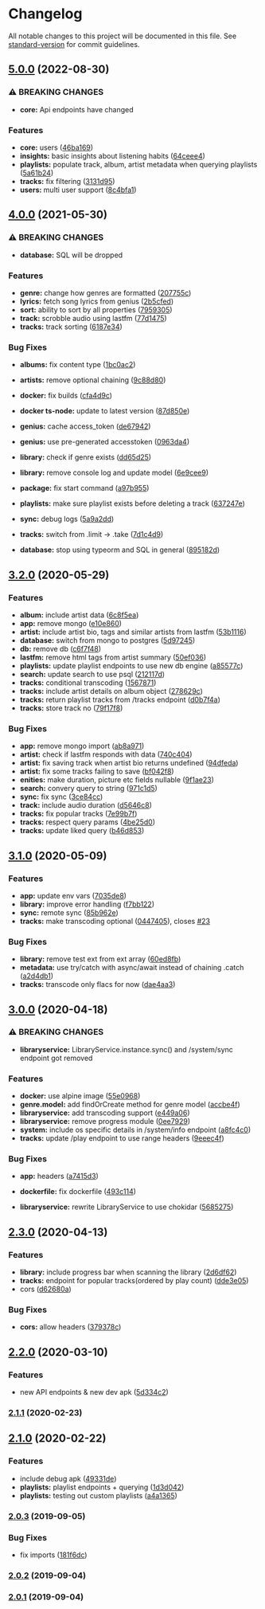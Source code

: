 # Changelog

All notable changes to this project will be documented in this file. See [standard-version](https://github.com/conventional-changelog/standard-version) for commit guidelines.

## [5.0.0](https://github.com/Wellenline/waveline-server/compare/v4.0.0...v5.0.0) (2022-08-30)


### ⚠ BREAKING CHANGES

* **core:** Api endpoints have changed

### Features

* **core:** users ([46ba169](https://github.com/Wellenline/waveline-server/commit/46ba16962fbb6b91ddc54094ae9a95ed50090cc1))
* **insights:** basic insights about listening habits ([64ceee4](https://github.com/Wellenline/waveline-server/commit/64ceee489d7076722aac3576fef84adb6077dec6))
* **playlists:** populate track, album, artist metadata when querying playlists ([5a61b24](https://github.com/Wellenline/waveline-server/commit/5a61b24c4001c154bc5eea4fb5d537f14d7aaff0))
* **tracks:** fix filtering ([3131d95](https://github.com/Wellenline/waveline-server/commit/3131d952686b7eee2d95b25eaec1aece3c7ce39b))
* **users:** multi user support ([8c4bfa1](https://github.com/Wellenline/waveline-server/commit/8c4bfa141e8f303dd12b0dd6ca1dd6e2fe2ade7c))

## [4.0.0](https://github.com/Wellenline/waveline-server/compare/v3.2.0...v4.0.0) (2021-05-30)


### ⚠ BREAKING CHANGES

* **database:** SQL will be dropped

### Features

* **genre:** change how genres are formatted ([207755c](https://github.com/Wellenline/waveline-server/commit/207755cde4475dc3c143f57b1a1d515028e3d2b6))
* **lyrics:** fetch song lyrics from genius ([2b5cfed](https://github.com/Wellenline/waveline-server/commit/2b5cfed15a5423352254f8deb321cd30f7a6d873))
* **sort:** ability to sort by all properties ([7959305](https://github.com/Wellenline/waveline-server/commit/79593056c9e5f20f6e2dcbffbf0d3b6e8d53312e))
* **track:** scrobble audio using lastfm ([77d1475](https://github.com/Wellenline/waveline-server/commit/77d1475029df66af0fd51c2de3be7e83a2df866b))
* **tracks:** track sorting ([6187e34](https://github.com/Wellenline/waveline-server/commit/6187e3490fcd8b90a980e7b1cf0cfc16fb7702cb))


### Bug Fixes

* **albums:** fix content type ([1bc0ac2](https://github.com/Wellenline/waveline-server/commit/1bc0ac2c3f69ce831b7b3a4c9eaebe6cf975e41e))
* **artists:** remove optional chaining ([9c88d80](https://github.com/Wellenline/waveline-server/commit/9c88d80d30d84acaf6ff648d97c126184b5916af))
* **docker:** fix builds ([cfa4d9c](https://github.com/Wellenline/waveline-server/commit/cfa4d9c078888ba074ae667acab866b65d10cf8f))
* **docker ts-node:** update to latest version ([87d850e](https://github.com/Wellenline/waveline-server/commit/87d850e8825ff162d120e6a2d7ee95b8259573de))
* **genius:** cache access_token ([de67942](https://github.com/Wellenline/waveline-server/commit/de67942156e4c8d6a1c5228ded2467469412582a))
* **genius:** use pre-generated accesstoken ([0963da4](https://github.com/Wellenline/waveline-server/commit/0963da461c9b247551e36a19e8643b7ccc28d543))
* **library:** check if genre exists ([dd65d25](https://github.com/Wellenline/waveline-server/commit/dd65d256114cd4e4ee63e7140282a18f924bf659))
* **library:** remove console log and update model ([6e9cee9](https://github.com/Wellenline/waveline-server/commit/6e9cee97af6fee0b346d1d1867bc71c7f11c5dbd))
* **package:** fix start command ([a97b955](https://github.com/Wellenline/waveline-server/commit/a97b9556f1fce1b6b0d825c8603f7e7b394beb66))
* **playlists:** make sure playlist exists before deleting a track ([637247e](https://github.com/Wellenline/waveline-server/commit/637247edc9bcc2ce1614f962ff2e26df1c517025))
* **sync:** debug logs ([5a9a2dd](https://github.com/Wellenline/waveline-server/commit/5a9a2dd6fa3204325c4bcbd1e4b0af3b1fa32e62))
* **tracks:** switch from .limit -> .take ([7d1c4d9](https://github.com/Wellenline/waveline-server/commit/7d1c4d9d0f6ea5d9d137810039fc5079c15381b0))


* **database:** stop using typeorm and SQL in general ([895182d](https://github.com/Wellenline/waveline-server/commit/895182db9baf7c2740e742466ec16758165bbefd))

## [3.2.0](https://github.com/MihkelBaranov/waveline-server/compare/v3.1.0...v3.2.0) (2020-05-29)


### Features

* **album:** include artist data ([6c8f5ea](https://github.com/MihkelBaranov/waveline-server/commit/6c8f5eae8169d64edaaefdaabab6b95ba7996645))
* **app:** remove mongo ([e10e860](https://github.com/MihkelBaranov/waveline-server/commit/e10e8604ff78eab88efaae9b4522b9ca8a811a4c))
* **artist:** include artist bio, tags and similar artists from lastfm ([53b1116](https://github.com/MihkelBaranov/waveline-server/commit/53b111677ea52baaf28a10abf5f46eaeba7a85e8))
* **database:** switch from mongo to postgres ([5d97245](https://github.com/MihkelBaranov/waveline-server/commit/5d972455533eefe784c877fe8c7123cc11c36d4f))
* **db:** remove db ([c6f7f48](https://github.com/MihkelBaranov/waveline-server/commit/c6f7f48335c0b5c0328330bc041f1a3ef7355c74))
* **lastfm:** remove html tags from artist summary ([50ef036](https://github.com/MihkelBaranov/waveline-server/commit/50ef0366efdf4b041f9fa74453e540ef7fb43479))
* **playlists:** update playlist endpoints to use new db engine ([a85577c](https://github.com/MihkelBaranov/waveline-server/commit/a85577c935de15488b52f6b63499d2912fdace88))
* **search:** update search to use psql ([212117d](https://github.com/MihkelBaranov/waveline-server/commit/212117d5cdded7bb0818f1e3e102dd0b1c7a6672))
* **tracks:** conditional transcoding ([1567871](https://github.com/MihkelBaranov/waveline-server/commit/1567871a9979998d633cfaccfdc0f3ca2c9ec5eb))
* **tracks:** include artist details on album object ([278629c](https://github.com/MihkelBaranov/waveline-server/commit/278629ca40986fd9b56bfd7fab9eb506b60e7395))
* **tracks:** return playlist tracks from /tracks endpoint ([d0b7f4a](https://github.com/MihkelBaranov/waveline-server/commit/d0b7f4a8077b89c9e53a64791a2aae9866f8907c))
* **tracks:** store track no ([79f17f8](https://github.com/MihkelBaranov/waveline-server/commit/79f17f8a9f4fd5be2fe0aa6b91be3298b760d28e))


### Bug Fixes

* **app:** remove mongo import ([ab8a971](https://github.com/MihkelBaranov/waveline-server/commit/ab8a9711ec3bc8a0b1bb5a7e312d5d61b7d1fca1))
* **artist:** check if lastfm responds with data ([740c404](https://github.com/MihkelBaranov/waveline-server/commit/740c4048455f23778459f8de771aec03c2ea10dd))
* **artist:** fix saving track when artist bio returns undefined ([94dfeda](https://github.com/MihkelBaranov/waveline-server/commit/94dfeda5be401d8514d9d26b6c2800d9863d9d39))
* **artist:** fix some tracks failing to save ([bf042f8](https://github.com/MihkelBaranov/waveline-server/commit/bf042f81583194ead0a3fcd3804726041b62a1b5))
* **enities:** make duration, picture etc fields nullable ([9f1ae23](https://github.com/MihkelBaranov/waveline-server/commit/9f1ae23efba9627adb26e8215ed663f9a526811a))
* **search:** convery query to string ([971c1d5](https://github.com/MihkelBaranov/waveline-server/commit/971c1d51abb6205b124461ad7755e5cb06f4c774))
* **sync:** fix sync ([3ce84cc](https://github.com/MihkelBaranov/waveline-server/commit/3ce84cc3a0e99db372714e9ed53890c7e4972846))
* **track:** include audio duration ([d5646c8](https://github.com/MihkelBaranov/waveline-server/commit/d5646c87e89c534e1c5f8e6a8fe082d168b3f5d3))
* **tracks:** fix popular tracks ([7e99b7f](https://github.com/MihkelBaranov/waveline-server/commit/7e99b7fd79a5ff86e340cea911fcb4b6e53a3076))
* **tracks:** respect query params ([4be25d0](https://github.com/MihkelBaranov/waveline-server/commit/4be25d004a6090c7bcbb9b489d00409c9e1543ca))
* **tracks:** update liked query ([b46d853](https://github.com/MihkelBaranov/waveline-server/commit/b46d85363c2b2fe6820886b183ffe168e868ce3f))

## [3.1.0](https://github.com/MihkelBaranov/waveline-server/compare/v3.0.0...v3.1.0) (2020-05-09)


### Features

* **app:** update env vars ([7035de8](https://github.com/MihkelBaranov/waveline-server/commit/7035de8950f534744bc8d1a26d4cfce8fd8ed9d3))
* **library:** improve error handling ([f7bb122](https://github.com/MihkelBaranov/waveline-server/commit/f7bb1220a7e563bff359f789ff3068184b9885e9))
* **sync:** remote sync ([85b962e](https://github.com/MihkelBaranov/waveline-server/commit/85b962e6cc8e938cf32d1855904e73dbbcc41c67))
* **tracks:** make transcoding optional ([0447405](https://github.com/MihkelBaranov/waveline-server/commit/044740571a947d23d29584dea8436ebd13760743)), closes [#23](https://github.com/MihkelBaranov/waveline-server/issues/23)


### Bug Fixes

* **library:** remove test ext from ext array ([60ed8fb](https://github.com/MihkelBaranov/waveline-server/commit/60ed8fb993ee626fa9587b6609cb743196d12d9c))
* **metadata:** use try/catch with async/await instead of chaining .catch ([a2d4db1](https://github.com/MihkelBaranov/waveline-server/commit/a2d4db186519301a97ffc571ccb53778fb881029))
* **tracks:** transcode only flacs for now ([dae4aa3](https://github.com/MihkelBaranov/waveline-server/commit/dae4aa3e7199adc3d9d8fc55473170495e0a96f7))

## [3.0.0](https://github.com/MihkelBaranov/waveline-server/compare/v2.3.0...v3.0.0) (2020-04-18)


### ⚠ BREAKING CHANGES

* **libraryservice:** LibraryService.instance.sync() and /system/sync endpoint got removed

### Features

* **docker:** use alpine image ([55e0968](https://github.com/MihkelBaranov/waveline-server/commit/55e09685bba96597b83461ab36cc47898c0c8621))
* **genre.model:** add findOrCreate method for genre model ([accbe4f](https://github.com/MihkelBaranov/waveline-server/commit/accbe4f640b9965e9bec11f16885a7198e97aa23))
* **libraryservice:** add transcoding support ([e449a06](https://github.com/MihkelBaranov/waveline-server/commit/e449a06e09bf03a22a6d0b00e1604eca34c82080))
* **libraryservice:** remove progress module ([0ee7929](https://github.com/MihkelBaranov/waveline-server/commit/0ee79291988e1fc082b66d70dbb5a63599365c6f))
* **system:** include os specific details in /system/info endpoint ([a8fc4c0](https://github.com/MihkelBaranov/waveline-server/commit/a8fc4c0725f000c54abd6962ffbc45e91e0d2347))
* **tracks:** update /play endpoint to use range headers ([9eeec4f](https://github.com/MihkelBaranov/waveline-server/commit/9eeec4f08d2575beb6c48e530df1e1572c5648f2))


### Bug Fixes

* **app:** headers ([a7415d3](https://github.com/MihkelBaranov/waveline-server/commit/a7415d3db54ed268e9015f5aa82206620e2d0df5))
* **dockerfile:** fix dockerfile ([493c114](https://github.com/MihkelBaranov/waveline-server/commit/493c1147980d15ccbde8c2426c1a90570bf8582e))


* **libraryservice:** rewrite LibraryService to use chokidar ([5685275](https://github.com/MihkelBaranov/waveline-server/commit/56852757e719938c14d6c83b5252de9d3ac06b94))

## [2.3.0](https://github.com/MihkelBaranov/waveline-server/compare/v2.2.0...v2.3.0) (2020-04-13)


### Features

* **library:** include progress bar when scanning the library ([2d6df62](https://github.com/MihkelBaranov/waveline-server/commit/2d6df6291e704e8835de466468ada85ed76111aa))
* **tracks:** endpoint for popular tracks(ordered by play count) ([dde3e05](https://github.com/MihkelBaranov/waveline-server/commit/dde3e05926d40ab6808f6ed11002ec7844e65ef4))
* cors ([d62680a](https://github.com/MihkelBaranov/waveline-server/commit/d62680a75de397105eb943090a9867e2ebdda8e5))


### Bug Fixes

* **cors:** allow headers ([379378c](https://github.com/MihkelBaranov/waveline-server/commit/379378c0b1eff703031a61e9200903085e29c681))

## [2.2.0](https://github.com/MihkelBaranov/waveline-server/compare/v2.1.1...v2.2.0) (2020-03-10)


### Features

* new API endpoints & new dev apk ([5d334c2](https://github.com/MihkelBaranov/waveline-server/commit/5d334c296ac53e87b20dcce4786c4b65c8a00374))

### [2.1.1](https://github.com/MihkelBaranov/waveline-server/compare/v2.1.0...v2.1.1) (2020-02-23)

## [2.1.0](https://github.com/MihkelBaranov/waveline-server/compare/v2.0.3...v2.1.0) (2020-02-22)


### Features

* include debug apk ([49331de](https://github.com/MihkelBaranov/waveline-server/commit/49331de))
* **playlists:** playlist endpoints + querying ([1d3d042](https://github.com/MihkelBaranov/waveline-server/commit/1d3d042))
* **playlists:** testing out custom playlists ([a4a1365](https://github.com/MihkelBaranov/waveline-server/commit/a4a1365))

### [2.0.3](https://github.com/MihkelBaranov/waveline-server/compare/v2.0.2...v2.0.3) (2019-09-05)


### Bug Fixes

* fix imports ([181f6dc](https://github.com/MihkelBaranov/waveline-server/commit/181f6dc))

### [2.0.2](https://github.com/MihkelBaranov/waveline-server/compare/v2.0.1...v2.0.2) (2019-09-04)

### [2.0.1](https://github.com/MihkelBaranov/waveline-server/compare/v1.0.0...v2.0.1) (2019-09-04)
